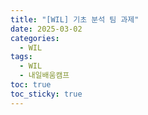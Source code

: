 ```yaml
---
title: "[WIL] 기초 분석 팀 과제"
date: 2025-03-02
categories:
  - WIL
tags:
  - WIL
  - 내일배움캠프
toc: true
toc_sticky: true
---
```

